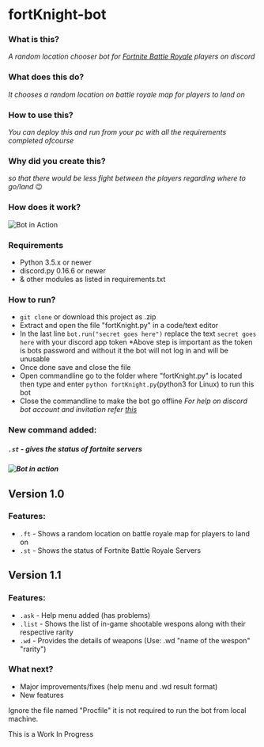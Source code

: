 # fortKnight-bot

### What is this?
*A random location chooser bot for [Fortnite Battle Royale](https://www.epicgames.com/fortnite/en-US/buy-now/battle-royale) players on discord* 
### What does this do?
*It chooses a random location on battle royale map for players to land on*

### How to use this?
*You can deploy this and run from your pc with all the requirements completed ofcourse*

### Why did you create this?
*so that there would be less fight between the players regarding where to go/land* 😉

### How does it work?
![Bot in Action](https://i.imgur.com/HJEEjqB.png)


### Requirements
* Python 3.5.x or newer
* discord.py 0.16.6 or newer
* & other modules as listed in requirements.txt

### How to run?
* `git clone` or download this project as .zip
* Extract and open the file "fortKnight.py" in a code/text editor
* In the last line `bot.run("secret goes here")` replace the text `secret goes here` with your discord app token
  *Above step is important as the token is bots password and without it the bot will not log in and will be unusable
* Once done save and close the file
* Open commandline go to the folder where "fortKnight.py" is located then type and enter `python fortKnight.py`(python3 for Linux) to run this bot
* Close the commandline to make the bot go offline
*For help on discord bot account and invitation refer [this](https://github.com/Chikachi/DiscordIntegration/wiki/How-to-get-a-token-and-channel-ID-for-Discord)*

### New command added:
##### `.st` - *gives the status of fortnite servers*
##### ![Bot in action](https://i.imgur.com/o3Msw3X.png)

## Version 1.0
### Features:
* `.ft` - Shows a random location on battle royale map for players to land on
* `.st` - Shows the status of Fortnite Battle Royale Servers

## Version 1.1
### Features:
* `.ask` - Help menu added (has problems)
* `.list` - Shows the list of in-game shootable wespons along with their respective rarity
* `.wd` - Provides the details of weapons (Use: .wd "name of the wespon" "rarity")

### What next?
* Major improvements/fixes (help menu and .wd result format)
* New features


Ignore the file named "Procfile" it is not required to run the bot from local machine.

This is a Work In Progress
